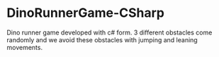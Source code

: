 # DinoRunnerGame-CSharp
Dino runner game developed with c# form. 3 different obstacles come randomly and we avoid these obstacles with jumping and leaning movements.
